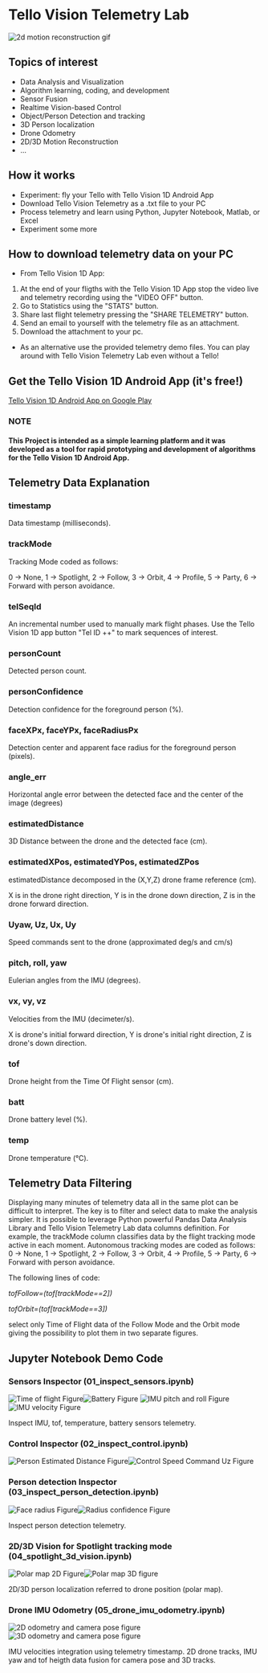 # Tello Vision Telemetry Lab

![2d motion reconstruction gif](/doc/img/2d-motion-reconstruction/210327-2d-track-orbit.gif)

## Topics of interest
- Data Analysis and Visualization
- Algorithm learning, coding, and development
- Sensor Fusion
- Realtime Vision-based Control
- Object/Person Detection and tracking
- 3D Person localization
- Drone Odometry
- 2D/3D Motion Reconstruction
- ...

## How it works
- Experiment: fly your Tello with Tello Vision 1D Android App 
- Download Tello Vision Telemetry as a .txt file to your PC
- Process telemetry and learn using Python, Jupyter Notebook, Matlab, or Excel
- Experiment some more

## How to download telemetry data on your PC
- From Tello Vision 1D App:
1. At the end of your fligths with the Tello Vision 1D App stop the video live and telemetry recording using the "VIDEO OFF" button. 
2. Go to Statistics using the "STATS" button. 
3. Share last flight telemetry pressing the "SHARE TELEMETRY" button.
4. Send an email to yourself with the telemetry file as an attachment.
5. Download the attachment to your pc.
- As an alternative use the provided telemetry demo files.
You can play around with Tello Vision Telemetry Lab even without a Tello!

## Get the Tello Vision 1D Android App (it's free!)
[Tello Vision 1D Android App on Google Play](https://play.google.com/store/apps/details?id=com.vision.pgminin.tellovision1d) 

### NOTE
#### This Project is intended as a simple learning platform and it was developed as a tool for rapid prototyping and development of algorithms for the Tello Vision 1D Android App.

## Telemetry Data Explanation <a class="anchor" id="data-explanation"></a>

### timestamp 
Data timestamp (milliseconds).

### trackMode
Tracking Mode coded as follows:

0 -> None, 
1 -> Spotlight,
2 -> Follow,
3 -> Orbit, 
4 -> Profile, 
5 -> Party,
6 -> Forward with person avoidance.

### telSeqId
An incremental number used to manually mark flight phases. Use the Tello Vision 1D app button "Tel ID ++" to mark sequences of interest.

### personCount
Detected person count.

### personConfidence
Detection confidence for the foreground person (%).

### faceXPx, faceYPx, faceRadiusPx
Detection center and apparent face radius for the foreground person (pixels).

### angle_err
Horizontal angle error between the detected face and the center of the image (degrees)

### estimatedDistance
3D Distance between the drone and the detected face (cm).

### estimatedXPos, estimatedYPos, estimatedZPos
estimatedDistance decomposed in the (X,Y,Z) drone frame reference (cm).

X is in the drone right direction, Y is in the drone down direction, Z is in the drone forward direction.

### Uyaw, Uz, Ux, Uy
Speed commands sent to the drone (approximated deg/s and cm/s)

### pitch, roll, yaw
Eulerian angles from the IMU (degrees).

### vx, vy, vz
Velocities from the IMU (decimeter/s).

X is drone's initial forward direction, Y is drone's initial right direction, Z is drone's down direction.

### tof
Drone height from the Time Of Flight sensor (cm).

### batt
Drone battery level (%).

### temp
Drone temperature (°C).

## Telemetry Data Filtering
Displaying many minutes of telemetry data all in the same plot can be difficult to interpret.
The key is to filter and select data to make the analysis simpler.
It is possible to leverage Python powerful Pandas Data Analysis Library and Tello Vision Telemetry Lab data columns definition.
For example, the trackMode column classifies data by the flight tracking mode active in each moment.
Autonomous tracking modes are coded as follows:
0 -> None, 
1 -> Spotlight,
2 -> Follow,
3 -> Orbit, 
4 -> Profile, 
5 -> Party,
6 -> Forward with person avoidance.

The following lines  of code:

*tofFollow=(tof[trackMode==2])*

*tofOrbit=(tof[trackMode==3])*

select only Time of Flight data of the Follow Mode and the Orbit mode giving the possibility to plot them in two separate figures.

## Jupyter Notebook Demo Code

### Sensors Inspector (01_inspect_sensors.ipynb)

![Time of flight Figure](/doc/img/sensors/tof.jpg)![Battery Figure](/doc/img/sensors/battery.jpg)
![IMU pitch and roll Figure](/doc/img/sensors/pitch-roll.jpg)![IMU velocity Figure](/doc/img/sensors/vx-vy-vz-trackMode.jpg)

Inspect IMU, tof, temperature, battery sensors telemetry.

### Control Inspector (02_inspect_control.ipynb)

![Person Estimated Distance Figure](/doc/img/control/estimatedDistance.jpg)![Control Speed Command Uz Figure](/doc/img/control/Uz.jpg)

### Person detection Inspector (03_inspect_person_detection.ipynb)

![Face radius Figure](/doc/img/detection/face-radius.jpg)![Radius confidence Figure](/doc/img/detection/radius-confidence.jpg)

Inspect person detection telemetry.

### 2D/3D Vision for Spotlight tracking mode (04_spotlight_3d_vision.ipynb)

![Polar map 2D Figure](/doc/img/spotlight3d/polar-map-2d.jpg)![Polar map 3D figure](/doc/img/spotlight3d/polar-map-3d.jpg)

2D/3D person localization referred to drone position (polar map).

### Drone IMU Odometry (05_drone_imu_odometry.ipynb)

![2D odometry and camera pose figure](/doc/img/IMU-odometry/odometry-camera-pose.jpg)![3D odometry and camera pose figure](/doc/img/IMU-odometry/odometry-camera-pose-tof.jpg)

IMU velocities integration using telemetry timestamp. 2D drone tracks, IMU yaw and tof heigth data fusion for camera pose and 3D tracks.










